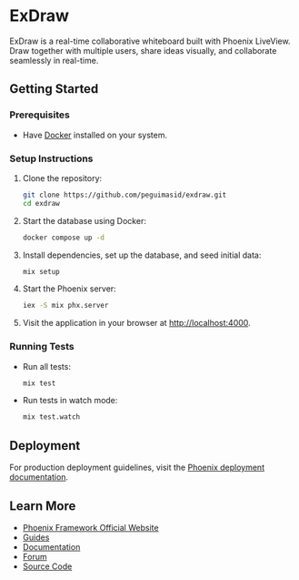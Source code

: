 # ExDraw

ExDraw is a real-time collaborative whiteboard built with Phoenix LiveView. Draw together with multiple users, share ideas visually, and collaborate seamlessly in real-time.

## Getting Started

### Prerequisites
- Have [Docker](https://www.docker.com/) installed on your system.

### Setup Instructions
1. Clone the repository:
   ```bash
   git clone https://github.com/peguimasid/exdraw.git
   cd exdraw
   ```

2. Start the database using Docker:
   ```bash
   docker compose up -d
   ```

3. Install dependencies, set up the database, and seed initial data:
   ```bash
   mix setup
   ```

4. Start the Phoenix server:
   ```bash
   iex -S mix phx.server
   ```

5. Visit the application in your browser at [http://localhost:4000](http://localhost:4000).

### Running Tests
- Run all tests:
  ```bash
  mix test
  ```

- Run tests in watch mode:
  ```bash
  mix test.watch
  ```

## Deployment
For production deployment guidelines, visit the [Phoenix deployment documentation](https://hexdocs.pm/phoenix/deployment.html).

## Learn More
- [Phoenix Framework Official Website](https://www.phoenixframework.org/)
- [Guides](https://hexdocs.pm/phoenix/overview.html)
- [Documentation](https://hexdocs.pm/phoenix)
- [Forum](https://elixirforum.com/c/phoenix-forum)
- [Source Code](https://github.com/phoenixframework/phoenix)
